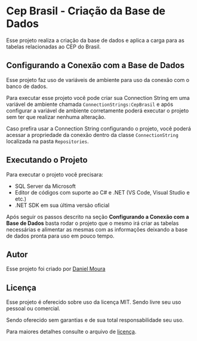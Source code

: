 
# Cep Brasil - Criação da Base de Dados

Esse projeto realiza a criação da base de dados e aplica a carga para as tabelas relacionadas ao CEP do Brasil. 
## Configurando a Conexão com a Base de Dados

Esse projeto faz uso de variáveis de ambiente para uso da conexão com o banco de dados.

Para executar esse projeto você pode criar sua Connection String em uma variável de ambiente chamada `ConnectionStrings:CepBrasil` e após configurar a variável de ambiente corretamente poderá executar o projeto sem ter que realizar nenhuma alteração.

Caso prefira usar a Connection String configurando o projeto, você poderá acessar a propriedade da conexão dentro da classe `ConnectionString` localizada na pasta `Repositories`.


## Executando o Projeto

Para executar o projeto você precisara:
- SQL Server da Microsoft
- Editor de códigos com suporte ao C# e .NET (VS Code, Visual Studio e etc.)
- .NET SDK em sua última versão oficial

Após seguir os passos descrito na seção **Configurando a Conexão com a Base de Dados** basta rodar o projeto que o mesmo irá criar as tabelas necessárias e alimentar as mesmas com as informações deixando a base de dados pronta para uso em pouco tempo.
## Autor

Esse projeto foi criado por [Daniel Moura](https://github.com/dmodesigner/)
## Licença

Esse projeto é oferecido sobre uso da licença MIT. Sendo livre seu uso pessoal ou comercial.

Sendo oferecido sem garantias e de sua total responsabilidade seu uso.

Para maiores detalhes consulte o arquivo de [licença](https://github.com/dmodesigner/Exkyn.Cep/blob/main/LICENSE.txt).